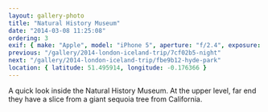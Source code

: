 ```yaml
---
layout: gallery-photo
title: "Natural History Museum"
date: "2014-03-08 11:25:08"
ordering: 3
exif: { make: "Apple", model: "iPhone 5", aperture: "f/2.4", exposure: "1/20" }
previous: "/gallery/2014-london-iceland-trip/7cf02b5-night"
next: "/gallery/2014-london-iceland-trip/fbe9b12-hyde-park"
location: { latitude: 51.495914, longitude: -0.176366 }
---
```


A quick look inside the Natural History Museum. At the upper level, far end they have a slice from a giant sequoia tree from California.
